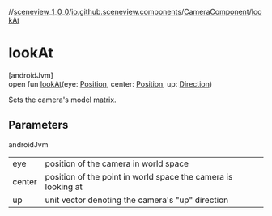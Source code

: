 //[sceneview_1_0_0](../../../index.md)/[io.github.sceneview.components](../index.md)/[CameraComponent](index.md)/[lookAt](look-at.md)

# lookAt

[androidJvm]\
open fun [lookAt](look-at.md)(eye: [Position](../../io.github.sceneview.math/index.md#945960193%2FClasslikes%2F-602047187), center: [Position](../../io.github.sceneview.math/index.md#945960193%2FClasslikes%2F-602047187), up: [Direction](../../io.github.sceneview.math/index.md#1758682841%2FClasslikes%2F-602047187))

Sets the camera's model matrix.

## Parameters

androidJvm

| | |
|---|---|
| eye | position of the camera in world space |
| center | position of the point in world space the camera is looking at |
| up | unit vector denoting the camera's &quot;up&quot; direction |
